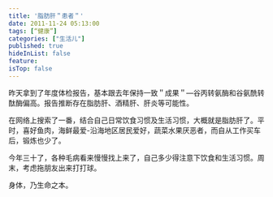 ```yaml
---
title: '脂肪肝＂患者＂'
date: 2011-11-24 05:13:00
tags: [“健康”]
categories: ["生活儿"]
published: true
hideInList: false
feature: 
isTop: false
---
```

<p>昨天拿到了年度体检报告，基本跟去年保持一致＂成果＂—谷丙转氨酶和谷氨酰转酞酶偏高。报告推断存在脂肪肝、酒精肝、肝炎等可能性。</p>

<p>在网络上搜索了一番，结合自己日常饮食习惯及生活习惯，大概就是脂肪肝了。平时，喜好鱼肉，海鲜最爱-沿海地区居民爱好，蔬菜水果厌恶者，而自从工作买车后，锻炼也少了。</p>

<p>今年三十了，各种毛病看来慢慢找上来了，自己多少得注意下饮食和生活习惯。周末，考虑拖朋友出来打打球。</p>

<p>身体，乃生命之本。</p>
